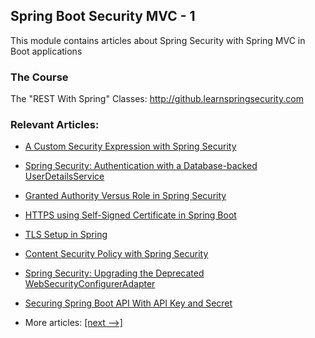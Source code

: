 ## Spring Boot Security MVC - 1

This module contains articles about Spring Security with Spring MVC in Boot applications

### The Course
The "REST With Spring" Classes: http://github.learnspringsecurity.com

### Relevant Articles:
- [A Custom Security Expression with Spring Security](https://www.baeldung.com/spring-security-create-new-custom-security-expression)
- [Spring Security: Authentication with a Database-backed UserDetailsService](https://www.baeldung.com/spring-security-authentication-with-a-database)
- [Granted Authority Versus Role in Spring Security](https://www.baeldung.com/spring-security-granted-authority-vs-role)
- [HTTPS using Self-Signed Certificate in Spring Boot](https://www.baeldung.com/spring-boot-https-self-signed-certificate)
- [TLS Setup in Spring](https://www.baeldung.com/spring-tls-setup)
- [Content Security Policy with Spring Security](https://www.baeldung.com/spring-security-csp)
- [Spring Security: Upgrading the Deprecated WebSecurityConfigurerAdapter](https://www.baeldung.com/spring-deprecated-websecurityconfigureradapter)
- [Securing Spring Boot API With API Key and Secret](https://www.baeldung.com/spring-boot-api-key-secret)

- More articles: [[next -->]](/spring-security-modules/spring-security-web-boot-2)

